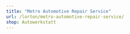 ```yaml
---
title: "Metro Automotive Repair Service"
url: /lorton/metro-automotive-repair-service/
shop: Autowerkstatt
---
```

